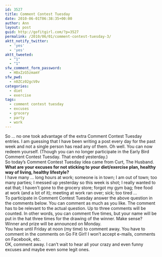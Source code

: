 ```yaml
---
id: 3527
title: Comment Contest Tuesday
date: 2010-06-01T06:38:35+00:00
author: Ann
layout: post
guid: http://gofitgirl.com/?p=3527
permalink: /2010/06/01/comment-contest-tuesday-3/
aktt_notify_twitter:
  - 'yes'
  - 'yes'
aktt_tweeted:
  - "1"
  - "1"
sfw_comment_form_password:
  - H8xZzG5zmamY
sfw_pwd:
  - n0ZCz02gcV0v
categories:
  - diet
  - exercise
tags:
  - comment contest tuesday
  - excuses
  - grocery
  - party
  - work
---
```

So &#8230; no one took advantage of the extra Comment Contest Tuesday entries. I am guessing that I have been writing a post every day for the past week and not a single person has read any of them. Oh well. You can now redeem yourself. (Though you can no longer participate in the Early Bird Comment Contest Tuesday. That ended yesterday.)  
So today&#8217;s Comment Contest Tuesday idea came from Curt, The Husband.  
**What are your excuses for not sticking to your diet/exercise plan, healthy way of living, healthy lifestyle?**  
I have many &#8230; long hours at work; someone is in town; I am out of town; too many parties; I messed up yesterday so this week is shot; I really wanted to eat that; I haven&#8217;t gone to the grocery store; forgot my gym bag; free food at work (and a lot of it); meeting at work ran over; sick; too tired &#8230;  
To participate in Comment Contest Tuesday answer the above question in the comments below. You can comment as much as you like. The comment has to be relevant to the actual question. Up to three comments will be counted. In other words, you can comment five times, but your name will be put in the hat three times for the drawing of the winner. Make sense? Winner and prize will be announced on Monday.  
You have until Friday at noon (my time) to comment away. You have to comment in the comments on Go Fit Girl! I won’t accept e-mails, comments on Facebook, etc.  
OK, comment away. I can’t wait to hear all your crazy and even funny excuses and maybe even some legit ones.